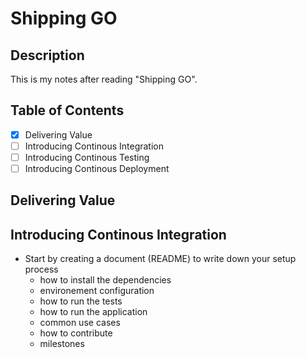 # Shipping GO

## Description

This is my notes after reading "Shipping GO".

## Table of Contents

- [x] Delivering Value
- [ ] Introducing Continous Integration
- [ ] Introducing Continous Testing
- [ ] Introducing Continous Deployment

## Delivering Value

## Introducing Continous Integration

- Start by creating a document (README) to write down your setup process
  - how to install the dependencies
  - environement configuration
  - how to run the tests
  - how to run the application
  - common use cases
  - how to contribute
  - milestones
